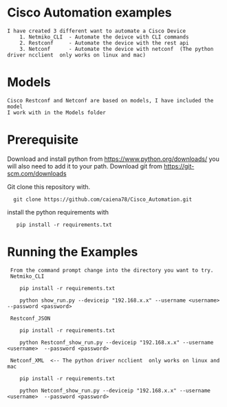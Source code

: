 # Cisco Automation examples
    I have created 3 different want to automate a Cisco Device
        1. Netmiko_CLI  - Automate the deivce with CLI commands 
        2. Restconf     - Automate the device with the rest api
        3. Netconf      - Automate the device with netconf  (The python driver ncclient  only works on linux and mac)

# Models


    Cisco Restconf and Netconf are based on models, I have included the model 
    I work with in the Models folder

# Prerequisite
   Download and install python from https://www.python.org/downloads/ you will also need to add it to your path.
   Download git from https://git-scm.com/downloads

   Git clone this repository with.

      git clone https://github.com/caiena78/Cisco_Automation.git
   
   install the python requirements with

       pip install -r requirements.txt


# Running the Examples
     From the command prompt change into the directory you want to try.
     Netmiko_CLI
        
        pip install -r requirements.txt
        
        python show_run.py --deviceip "192.168.x.x" --username <username>  --password <password>

     Restconf_JSON
        
        pip install -r requirements.txt
        
        python Restconf_show_run.py --deviceip "192.168.x.x" --username <username>  --password <password>

     Netconf_XML  <-- The python driver ncclient  only works on linux and mac
        
        pip install -r requirements.txt
        
        python Netconf_show_run.py --deviceip "192.168.x.x" --username <username>  --password <password>